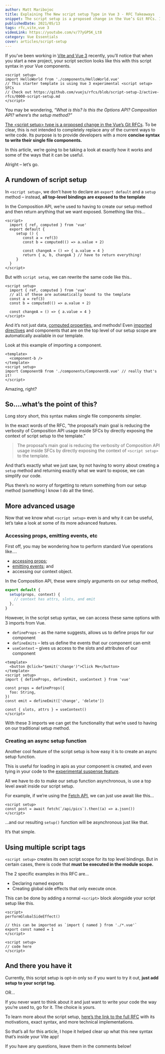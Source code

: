 ```yaml
---
author: Matt Maribojoc
title: Explaining The New script setup Type in Vue 3 - RFC Takeaways
snippet: The script setup is a proposed change in the Vue’s Git RFCs. It provides developers with a more concise syntax to write single file components.
publishedDate: 2021/05/13
tags: rfc,vite,vue 3
videoLink: https://youtube.com/v/77yGP5K_Lt8
category: Vue Essentials
cover: articles/script-setup
---
```

If you’ve been working in [Vite and Vue 3](https://learnvue.co/2020/12/setting-up-your-first-vue3-project-vue-3-0-release/) recently, you’ll notice that when you start a new project, your script section looks like this with this script syntax in your Vue components.

```vue
<script setup>
import HelloWorld from './components/HelloWorld.vue'
// This starter template is using Vue 3 experimental <script setup> SFCs
// Check out https://github.com/vuejs/rfcs/blob/script-setup-2/active-rfcs/0000-script-setup.md
</script>
```

You may be wondering, _“What is this? Is this the Options API? Composition API? where’s the setup method?”_

[The &lt;script setup&gt; type is a proposed change in the Vue’s Git RFCs](https://github.com/vuejs/rfcs/blob/script-setup-2/active-rfcs/0000-script-setup.md). To be clear, this is not intended to completely replace any of the current ways to write code. Its purpose is to provide developers with a more **concise syntax to write their single file components.**

In this article, we’re going to be taking a look at exactly how it works and some of the ways that it can be useful.

Alright – let’s go.

## A rundown of script setup

In `<script setup>`, we don’t have to declare an `export default` and a `setup` method – instead, **all top-level bindings are exposed to the template**

In the Composition API, we’re used to having to create our setup method and then return anything that we want exposed. Something like this…

```vue{}[App.vue]
<script>
  import { ref, computed } from 'vue'
  export default {
     setup () {
        const a = ref(3)
        const b = computed(() => a.value + 2)

        const changeA = () => { a.value = 4 }
        return { a, b, changeA } // have to return everything!
     }
  }
</script>
```

But with `script setup`, we can rewrite the same code like this..

```vue{}[App.vue]
<script setup>
  import { ref, computed } from 'vue'
  // all of these are automatically bound to the template
  const a = ref(3)
  const b = computed(() => a.value + 2)

  const changeA = () => { a.value = 4 }
</script>
```

And it’s not just data, [computed properties](https://learnvue.co/2019/12/mastering-computed-properties-in-vuejs/), and methods! Even [imported directives](https://learnvue.co/2020/01/creating-your-first-vuejs-custom-directive/) and components that are on the top level of our setup scope are automatically available in our template.

Look at this example of importing a component.

```vue
<template>
  <component-b />
</template>
<script setup>
import ComponentB from './components/ComponentB.vue' // really that's it!
</script>
```

Amazing, right?

## So….what’s the point of this?

Long story short, this syntax makes single file components simpler.

In the exact words of the RFC, “the proposal’s main goal is reducing the verbosity of Composition API usage inside SFCs by directly exposing the context of script setup to the template.”

> The proposal’s main goal is reducing the verbosity of Composition API usage inside SFCs by directly exposing the context of `<script setup>` to the template.

And that’s exactly what we just saw, by not having to worry about creating a `setup` method and returning exactly what we want to expose, we can simplify our code.

Plus there’s no worry of forgetting to return something from our setup method (something I know I do all the time).

## More advanced usage

Now that we know what `<script setup>` even is and why it can be useful, let’s take a look at some of its more advanced features.

### Accessing props, emitting events, etc

First off, you may be wondering how to perform standard Vue operations like….

- [accessing props](https://learnvue.co/2020/08/an-introduction-to-vue3-props-a-beginners-guide/);
- [emitting events](https://learnvue.co/2020/01/a-vue-event-handling-cheatsheet-the-essentials/); and
- accessing our context object.

In the Composition API, these were simply arguments on our setup method,

```js
export default {
  setup(props, context) {
    // context has attrs, slots, and emit
  },
}
```

However, in the script setup syntax, we can access these same options with 3 imports from Vue.

- `defineProps` – as the name suggests, allows us to define props for our component
- `defineEmits` – lets us define the events that our component can emit
- `useContext` – gives us access to the slots and attributes of our component

```vue
<template>
  <button @click="$emit('change')">Click Me</button>
</template>
<script setup>
import { defineProps, defineEmit, useContext } from 'vue'

const props = defineProps({
  foo: String,
})
const emit = defineEmit(['change', 'delete'])

const { slots, attrs } = useContext()
</script>
```

With these 3 imports we can get the functionality that we’re used to having on our traditional setup method.

### Creating an async setup function

Another cool feature of the script setup is how easy it is to create an async setup function.

This is useful for loading in apis as your component is created, and even tying in your code to the [experimental suspense feature](https://learnvue.co/tutorials/vue-suspense).

All we have to do to make our setup function asynchronous, is use a top level await inside our script setup.

For example, if we’re using the [Fetch API](https://developer.mozilla.org/en-US/docs/Web/API/Fetch_API), we can just use await like this…

```vue
<script setup>
const post = await fetch(`/api/pics`).then((a) => a.json())
</script>
```

…and our resulting `setup()` function will be asynchronous just like that.

It’s that simple.

## Using multiple script tags

`<script setup>` creates its own script scope for its top level bindings. But in certain cases, there is code that **must be executed in the module scope.**

The 2 specific examples in this RFC are…

- Declaring named exports
- Creating global side effects that only execute once.

This can be done by adding a normal `<script>` block alongside your script setup like this.

```vue
<script>
performGlobalSideEffect()

// this can be imported as `import { named } from './*.vue'`
export const named = 1
</script>

<script setup>
// code here
</script>
```

## And there you have it

Currently, this script setup is opt-in only so if you want to try it out, **just add setup to your script tag.**

OR…

If you never want to think about it and just want to write your code the way you’re used to, go for it. The choice is yours.

To learn more about the script setup, [here’s the link to the full RFC](https://github.com/vuejs/rfcs/blob/script-setup-2/active-rfcs/0000-script-setup.md) with its motivations, exact syntax, and more technical implementations.

So that’s all for this article, I hope it helped clear up what this new syntax that’s inside your Vite app!

If you have any questions, leave them in the comments below!
